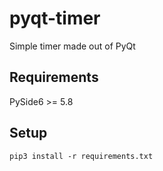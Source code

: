 # pyqt-timer

Simple timer made out of PyQt

## Requirements

PySide6 >= 5.8

## Setup

```pip3 install -r requirements.txt```
